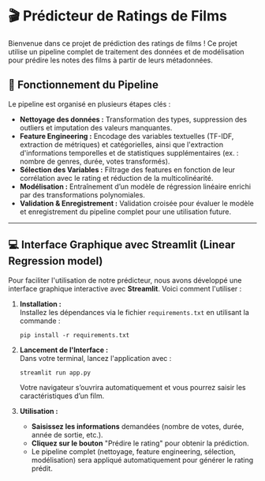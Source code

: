# 🎬 Prédicteur de Ratings de Films

Bienvenue dans ce projet de prédiction des ratings de films ! Ce projet utilise un pipeline complet de traitement des données et de modélisation pour prédire les notes des films à partir de leurs métadonnées.

## 🔮 Fonctionnement du Pipeline

Le pipeline est organisé en plusieurs étapes clés :

- **Nettoyage des données :** Transformation des types, suppression des outliers et imputation des valeurs manquantes.
- **Feature Engineering :** Encodage des variables textuelles (TF-IDF, extraction de métriques) et catégorielles, ainsi que l'extraction d'informations temporelles et de statistiques supplémentaires (ex. : nombre de genres, durée, votes transformés).
- **Sélection des Variables :** Filtrage des features en fonction de leur corrélation avec le rating et réduction de la multicolinéarité.
- **Modélisation :** Entraînement d’un modèle de régression linéaire enrichi par des transformations polynomiales.
- **Validation & Enregistrement :** Validation croisée pour évaluer le modèle et enregistrement du pipeline complet pour une utilisation future.

---

## 💻 Interface Graphique avec Streamlit (Linear Regression model)

Pour faciliter l'utilisation de notre prédicteur, nous avons développé une interface graphique interactive avec **Streamlit**. Voici comment l'utiliser :

1. **Installation :**  
   Installez les dépendances via le fichier `requirements.txt` en utilisant la commande :

   ```
   pip install -r requirements.txt
   ```

2. **Lancement de l'Interface :**  
   Dans votre terminal, lancez l'application avec :

   ```
   streamlit run app.py
   ```

   Votre navigateur s’ouvrira automatiquement et vous pourrez saisir les caractéristiques d’un film.

3. **Utilisation :**
   - **Saisissez les informations** demandées (nombre de votes, durée, année de sortie, etc.).
   - **Cliquez sur le bouton** "Prédire le rating" pour obtenir la prédiction.
   - Le pipeline complet (nettoyage, feature engineering, sélection, modélisation) sera appliqué automatiquement pour générer le rating prédit.
